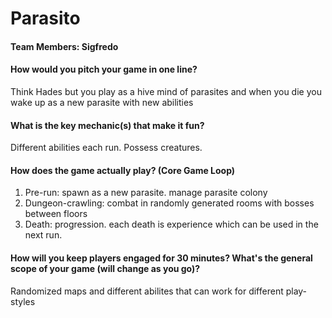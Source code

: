 # Parasito

#### Team Members: Sigfredo

#### How would you pitch your game in one line?
Think Hades but you play as a hive mind of parasites and when you die you wake up as a new parasite with new abilities

#### What is the key mechanic(s) that make it fun?
Different abilities each run. Possess creatures.

#### How does the game actually play? (Core Game Loop)
1. Pre-run: spawn as a new parasite. manage parasite colony
2. Dungeon-crawling: combat in randomly generated rooms with bosses between floors
3. Death: progression. each death is experience which can be used in the next run.  

#### How will you keep players engaged for 30 minutes? What's the general scope of your game (will change as you go)?
Randomized maps and different abilites that can work for different play-styles
